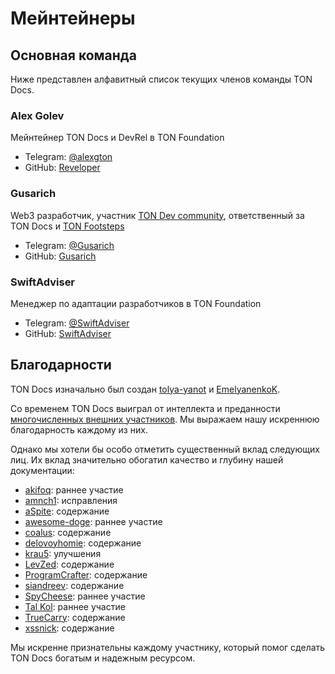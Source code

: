 # Мейнтейнеры

## Основная команда

Ниже представлен алфавитный список текущих членов команды TON Docs.

### Alex Golev

Мейнтейнер TON Docs и DevRel в TON Foundation

- Telegram: [@alexgton](https://t.me/alexgton)
- GitHub: [Reveloper](https://github.com/Reveloper)

### Gusarich

Web3 разработчик, участник [TON Dev community](https://github.com/ton-community), ответственный за TON Docs и [TON Footsteps](https://github.com/ton-society/ton-footsteps)

- Telegram: [@Gusarich](https://t.me/Gusarich)
- GitHub: [Gusarich](https://github.com/Gusarich)

### SwiftAdviser

Менеджер по адаптации разработчиков в TON Foundation

- Telegram: [@SwiftAdviser](https://t.me/SwiftAdviser)
- GitHub: [SwiftAdviser](https://github.com/SwiftAdviser)

## Благодарности

TON Docs изначально был создан [tolya-yanot](https://github.com/toya-janet) и [EmelyanenkoK](https://github.com/EmelyanenkoK).

Со временем TON Docs выиграл от интеллекта и преданности [многочисленных внешних участников](https://github.com/ton-community/ton-docs/graphs/contributors). Мы выражаем нашу искреннюю благодарность каждому из них.

Однако мы хотели бы особо отметить существенный вклад следующих лиц. Их вклад значительно обогатил качество и глубину нашей документации:

- [akifoq](https://github.com/akifoq): раннее участие
- [amnch1](https://github.com/amnch1): исправления
- [aSpite](https://github.com/aSpite): содержание
- [awesome-doge](https://github.com/awesome-doge): раннее участие
- [coalus](https://github.com/coalus): содержание
- [delovoyhomie](https://github.com/delovoyhomie): содержание
- [krau5](https://github.com/krau5): улучшения
- [LevZed](https://github.com/LevZed): содержание
- [ProgramCrafter](https://github.com/ProgramCrafter): содержание
- [siandreev](https://github.com/siandreev): содержание
- [SpyCheese](https://github.com/SpyCheese): раннее участие
- [Tal Kol](https://github.com/talkol): раннее участие
- [TrueCarry](https://github.com/TrueCarry): содержание
- [xssnick](https://github.com/xssnick): содержание

Мы искренне признательны каждому участнику, который помог сделать TON Docs богатым и надежным ресурсом.
